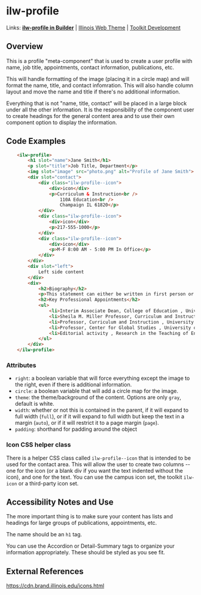 # ilw-profile

Links: **[ilw-profile in Builder](https://builder3.toolkit.illinois.edu/component/ilw-profile/index.html)** | 
[Illinois Web Theme](https://webtheme.illinois.edu/) | 
[Toolkit Development](https://github.com/web-illinois/toolkit-management)

## Overview

This is a profile "meta-component" that is used to create a user profile with name, job title, appointments, contact information, publications, etc. 

This will handle formatting of the image (placing it in a circle map) and will format the name, title, and contact infomration. This will also handle column layout and move the name and title if there's no additional information. 

Everything that is not "name, title, contact" will be placed in a large block under all the other information. It is the responsibility of the component user to create headings for the general content area and to use their own component option to display the information. 

## Code Examples

```html
    <ilw-profile>
        <h1 slot="name">Jane Smith</h1>
        <p slot="title">Job Title, Department</p>
        <img slot="image" src="photo.png" alt="Profile of Jane Smith">
        <div slot="contact">
            <div class="ilw-profile--icon">
                <div>icon</div>
                <p>Curriculum & Instruction<br />
                    110A Education<br />
                    Champaign IL 61820</p>
            </div>
            <div class="ilw-profile--icon">
                <div>icon</div>
                <p>217-555-1000</p>
            </div>
            <div class="ilw-profile--icon">
                <div>icon</div>
                <p>M-F 8:00 AM - 5:00 PM In Office</p>
            </div>
        </div>
        <div slot="left">
            Left side content
        </div>
        <div>
            <h2>Biography</h2>
            <p>This statement can either be written in first person or third person. Third person is perhaps more formal and first person more casual and inviting. Sed ut perspiciatis unde omnis iste natus error sit voluptatem accusantium doloremque laudantium, totam rem aperiam, eaque ipsa quae ab illo inventore veritatis et quasi architecto beatae vitae dicta sunt explicabo. Nemo enim ipsam voluptatem quia voluptas sit aspernatur aut odit aut fugit, sed quia consequuntur magni dolores eos qui ratione voluptatem sequi nesciunt.Neque porro quisquam est, qui dolorem ipsum quia dolor sit amet, consectetur, adipisci velit, sed quia non numquam eius modi tempora incidunt ut labore et dolore magnam aliquam quaerat voluptatem. Ut enim ad minima veniam, quis nostrum exercitationem ullam corporis suscipit laboriosam, nisi ut aliquid ex ea commodi consequatur.</p>
            <h2>Key Professional Appointments</h2>
            <ul>
                <li>Interim Associate Dean, College of Education , University of Illinois, Urbana-Champaign</li>
                <li>Sheila M. Miller Professor, Curriculum and Instruction , University of Illinois, Urbana-Champaign </li>
                <li>Professor, Curriculum and Instruction , University of Illinois, Urbana-Champaign</li>
                <li>Professor, Center for Global Studies , University of Illinois, Urbana-Champaign</li>
                <li>Editorial activity , Research in the Teaching of English (Journal)</li>
            </ul>
        </div>
    </ilw-profile>
```

### Attributes

  * `right`: a boolean variable that will force everything except the image to the right, even if there is additional information. 
  * `circle`: a boolean variable that will add a circle map for the image. 
  * `theme`: the theme/background of the content. Options are only `gray`, default is white. 
  * `width`: whether or not this is contained in the parent, if it will expand to full width (`full`), or if it will expand to full width but keep the text in a margin (`auto`), or if it will restrict it to a page margin (`page`).
  * `padding`: shorthand for padding around the object

### Icon CSS helper class

There is a helper CSS class called `ilw-profile--icon` that is intended to be used for the contact area. This will allow the user to create two columns -- one for the icon (or a blank div if you want the text indented without the icon), and one for the text. You can use the campus icon set, the toolkit `ilw-icon` or a third-party icon set. 

## Accessibility Notes and Use

The more important thing is to make sure your content has lists and headings for large groups of publications, appointments, etc. 

The name should be an `h1` tag. 

You can use the Accordion or Detail-Summary tags to organize your information appropriately. These should be styled as you see fit. 

## External References

https://cdn.brand.illinois.edu/icons.html 